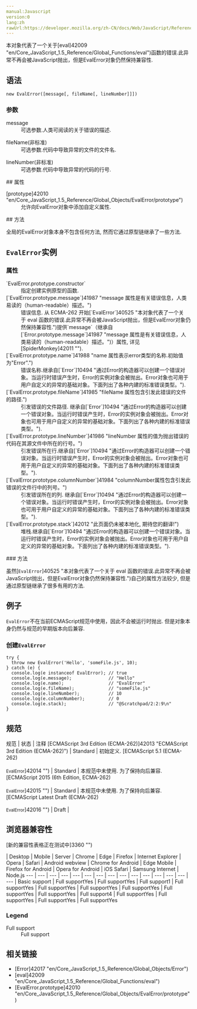 ```yaml
---
manual:Javascript
version:0
lang:zh
rawUrl:https://developer.mozilla.org/zh-CN/docs/Web/JavaScript/Reference/Global_Objects/EvalError
---
```






本对象代表了一个关于[eval]42009 "en/Core_JavaScript_1.5_Reference/Global_Functions/eval")函数的错误.此异常不再会被JavaScript抛出，但是EvalError对象仍然保持兼容性.


## 语法<a name="Syntax"></a>

```
new EvalError([message[, fileName[, lineNumber]]])
```

### 参数<a name="Parameters"></a>
<dl><dt id=''>message</dt><dd>可选参数.人类可阅读的关于错误的描述.</dd></dl><dl><dt id=''>fileName(非标准)</dt><dd>可选参数.代码中导致异常的文件的文件名.</dd></dl><dl><dt id=''>lineNumber(非标准)</dt><dd>可选参数.代码中导致异常的代码的行号.</dd></dl>
## 属性<a name="Properties"></a>
<dl><dt id=''>[prototype]42010 "en/Core_JavaScript_1.5_Reference/Global_Objects/EvalError/prototype")</dt><dd>允许向EvalError对象中添加自定义属性.</dd></dl>
## 方法<a name="Methods"></a>


全局的EvalError对象本身不包含任何方法, 然而它通过原型链继承了一些方法.


## `EvalError`实例<a name="EvalError_实例"></a>

### 属性<a name="属性"></a>
<dl><dt id=''>`EvalError.prototype.constructor`</dt><dd>指定创建实例原型的函数.</dd><dt id=''>[`EvalError.prototype.message`]41987 "message 属性是有关错误信息，人类易读的（human-readable）描述。")</dt><dd>错误信息. 从 ECMA-262 开始[`EvalError`]40525 "本对象代表了一个关于 eval 函数的错误.此异常不再会被JavaScript抛出，但是EvalError对象仍然保持兼容性.")提供`message`（继承自[`Error.prototype.message`]41987 "message 属性是有关错误信息，人类易读的（human-readable）描述。")）属性, 详见[SpiderMonkey]42011 "").</dd><dt id=''>[`EvalError.prototype.name`]41988 "name 属性表示error类型的名称.初始值为"Error".")</dt><dd>错误名称.继承自[`Error`]10494 "通过Error的构造器可以创建一个错误对象。当运行时错误产生时，Error的实例对象会被抛出。Error对象也可用于用户自定义的异常的基础对象。下面列出了各种内建的标准错误类型。").</dd><dt id=''>[`EvalError.prototype.fileName`]41985 "fileName 属性包含引发此错误的文件的路径.")</dt><dd>引发错误的文件路径. 继承自[`Error`]10494 "通过Error的构造器可以创建一个错误对象。当运行时错误产生时，Error的实例对象会被抛出。Error对象也可用于用户自定义的异常的基础对象。下面列出了各种内建的标准错误类型。").</dd><dt id=''>[`EvalError.prototype.lineNumber`]41986 "lineNumber 属性的值为抛出错误的代码在其源文件中所在的行号。")</dt><dd>引发错误所在行.继承自[`Error`]10494 "通过Error的构造器可以创建一个错误对象。当运行时错误产生时，Error的实例对象会被抛出。Error对象也可用于用户自定义的异常的基础对象。下面列出了各种内建的标准错误类型。").</dd><dt id=''>[`EvalError.prototype.columnNumber`]41984 "columnNumber属性包含引发此错误的文件行中的列号。")</dt><dd>引发错误所在的列. 继承自[`Error`]10494 "通过Error的构造器可以创建一个错误对象。当运行时错误产生时，Error的实例对象会被抛出。Error对象也可用于用户自定义的异常的基础对象。下面列出了各种内建的标准错误类型。").</dd><dt id=''>[`EvalError.prototype.stack`]42012 "此页面仍未被本地化, 期待您的翻译!")</dt><dd>堆栈.继承自[`Error`]10494 "通过Error的构造器可以创建一个错误对象。当运行时错误产生时，Error的实例对象会被抛出。Error对象也可用于用户自定义的异常的基础对象。下面列出了各种内建的标准错误类型。").</dd></dl>
### 方法<a name="方法"></a>


虽然[`EvalError`]40525 "本对象代表了一个关于 eval 函数的错误.此异常不再会被JavaScript抛出，但是EvalError对象仍然保持兼容性.")自己的属性方法较少, 但是通过原型链继承了很多有用的方法.


## 例子<a name="例子"></a>


`EvalError`不在当前ECMAScript规范中使用，因此不会被运行时抛出. 但是对象本身仍然与规范的早期版本向后兼容.


### 创建`EvalError`<a name="创建_EvalError"></a>

```
try {
  throw new EvalError('Hello', 'someFile.js', 10);
} catch (e) {
  console.log(e instanceof EvalError); // true
  console.log(e.message);              // "Hello"
  console.log(e.name);                 // "EvalError"
  console.log(e.fileName);             // "someFile.js"
  console.log(e.lineNumber);           // 10
  console.log(e.columnNumber);         // 0
  console.log(e.stack);                // "@Scratchpad/2:2:9\n"
}
```

## 规范<a name="规范"></a>

规范 | 状态 | 注释 
[ECMAScript 3rd Edition (ECMA-262)]42013 "ECMAScript 3rd Edition (ECMA-262)") | Standard | 初始定义. 
[ECMAScript 5.1 (ECMA-262)<br></br><small>EvalError</small>]42014 "") | Standard | 本规范中未使用. 为了保持向后兼容. 
[ECMAScript 2015 (6th Edition, ECMA-262)<br></br><small>EvalError</small>]42015 "") | Standard | 本规范中未使用. 为了保持向后兼容. 
[ECMAScript Latest Draft (ECMA-262)<br></br><small>EvalError</small>]42016 "") | Draft |  


## 浏览器兼容性<a name="浏览器兼容性"></a>
[新的兼容性表格正在测试中<i></i>]3360 "")

 | <abbr>Desktop<i></i></abbr> | <abbr>Mobile<i></i></abbr> | <abbr>Server<i></i></abbr> 
 | <abbr>Chrome<i></i></abbr> | <abbr>Edge<i></i></abbr> | <abbr>Firefox<i></i></abbr> | <abbr>Internet Explorer<i></i></abbr> | <abbr>Opera<i></i></abbr> | <abbr>Safari<i></i></abbr> | <abbr>Android webview<i></i></abbr> | <abbr>Chrome for Android<i></i></abbr> | <abbr>Edge Mobile<i></i></abbr> | <abbr>Firefox for Android<i></i></abbr> | <abbr>Opera for Android<i></i></abbr> | <abbr>iOS Safari<i></i></abbr> | <abbr>Samsung Internet<i></i></abbr> | <abbr>Node.js<i></i></abbr> 
 ---  |  ---  |  ---  |  ---  |  ---  |  ---  |  ---  |  ---  |  ---  |  ---  |  ---  |  ---  |  ---  |  ---  |  ---  | 
Basic support | <abbr>Full support</abbr>Yes | <abbr>Full support</abbr>Yes | <abbr>Full support</abbr>1 | <abbr>Full support</abbr>Yes | <abbr>Full support</abbr>Yes | <abbr>Full support</abbr>Yes | <abbr>Full support</abbr>Yes | <abbr>Full support</abbr>Yes | <abbr>Full support</abbr>Yes | <abbr>Full support</abbr>4 | <abbr>Full support</abbr>Yes | <abbr>Full support</abbr>Yes | <abbr>Full support</abbr>Yes | <abbr>Full support</abbr>Yes 


### Legend<a name="Legend"></a>
<dl><dt id=''><abbr>Full support</abbr></dt><dd>Full support</dd></dl>

## 相关链接<a name="相关链接"></a>

* [Error]42017 "en/Core_JavaScript_1.5_Reference/Global_Objects/Error")
* [eval]42009 "en/Core_JavaScript_1.5_Reference/Global_Functions/eval")
* [EvalError.prototype]42010 "en/Core_JavaScript_1.5_Reference/Global_Objects/EvalError/prototype")



